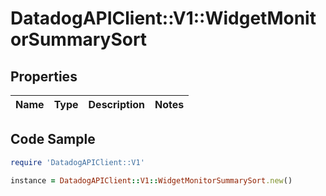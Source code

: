 # DatadogAPIClient::V1::WidgetMonitorSummarySort

## Properties

Name | Type | Description | Notes
------------ | ------------- | ------------- | -------------

## Code Sample

```ruby
require 'DatadogAPIClient::V1'

instance = DatadogAPIClient::V1::WidgetMonitorSummarySort.new()
```


